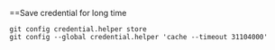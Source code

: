 ==Save credential for long time
```
git config credential.helper store
git config --global credential.helper 'cache --timeout 31104000'
```
